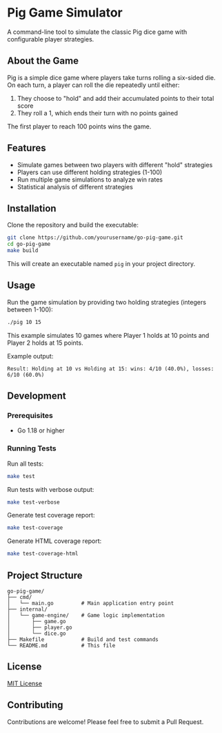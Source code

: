 # Pig Game Simulator

A command-line tool to simulate the classic Pig dice game with configurable player strategies.

## About the Game

Pig is a simple dice game where players take turns rolling a six-sided die. On each turn, a player can roll the die repeatedly until either:

1. They choose to "hold" and add their accumulated points to their total score
2. They roll a 1, which ends their turn with no points gained

The first player to reach 100 points wins the game.

## Features

- Simulate games between two players with different "hold" strategies
- Players can use different holding strategies (1-100)
- Run multiple game simulations to analyze win rates
- Statistical analysis of different strategies

## Installation

Clone the repository and build the executable:

```bash
git clone https://github.com/yourusername/go-pig-game.git
cd go-pig-game
make build
```

This will create an executable named `pig` in your project directory.

## Usage

Run the game simulation by providing two holding strategies (integers between 1-100):

```bash
./pig 10 15
```

This example simulates 10 games where Player 1 holds at 10 points and Player 2 holds at 15 points.

Example output:
```
Result: Holding at 10 vs Holding at 15: wins: 4/10 (40.0%), losses: 6/10 (60.0%)
```

## Development

### Prerequisites

- Go 1.18 or higher

### Running Tests

Run all tests:
```bash
make test
```

Run tests with verbose output:
```bash
make test-verbose
```

Generate test coverage report:
```bash
make test-coverage
```

Generate HTML coverage report:
```bash
make test-coverage-html
```

## Project Structure

```
go-pig-game/
├── cmd/
│   └── main.go         # Main application entry point
├── internal/
│   └── game-engine/    # Game logic implementation
│       ├── game.go
│       ├── player.go
│       └── dice.go
├── Makefile            # Build and test commands
└── README.md           # This file
```

## License

[MIT License](LICENSE)

## Contributing

Contributions are welcome! Please feel free to submit a Pull Request.